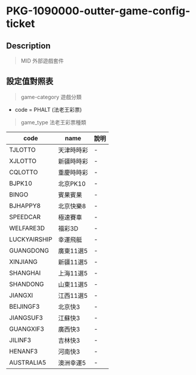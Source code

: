 
# PKG-1090000-outter-game-config-ticket

## Description
> MID 外部遊戲套件

## 設定值對照表

> game-category 遊戲分類

* code = PHALT (法老王彩票)

> game_type 法老王彩票種類

| code|name                     | 說明        |
|-----|------------------------------|-------------|
| TJLOTTO      | 天津時時彩             | -|
| XJLOTTO      | 新疆時時彩             | -|
| CQLOTTO      | 重慶時時彩             | -|
| BJPK10       | 北京PK10              | -|
| BINGO        | 賓果賓果              | -|
| BJHAPPY8     | 北京快樂8             | -|
| SPEEDCAR     | 極速賽車              | -|
| WELFARE3D    | 福彩3D               | -|
| LUCKYAIRSHIP | 幸運飛艇              | -|
| GUANGDONG    | 廣東11選5             | -|
| XINJIANG     | 新疆11選5             | -|
| SHANGHAI     | 上海11選5             | -|
| SHANDONG     | 山東11選5             | -|
| JIANGXI      | 江西11選5             | -|
| BEIJINGF3    | 北京快3           | -|
| JIANGSUF3    | 江蘇快3           | -|
| GUANGXIF3    | 廣西快3           | -|
| JILINF3      | 吉林快3           | -|
| HENANF3      | 河南快3           | -|
| AUSTRALIA5   | 澳洲幸運5         | -|

